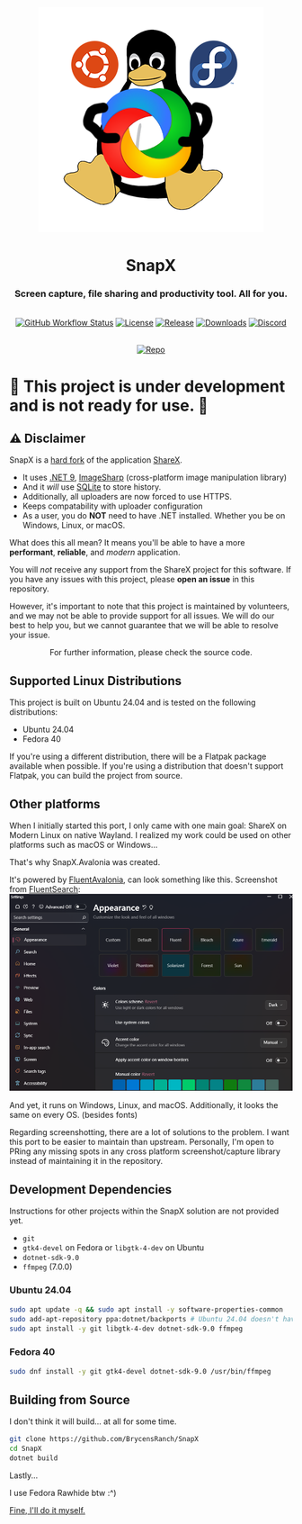 <p align="center"><a href="https://getsharex.com"><img src="./Linux.png" alt="SnapX Banner"/></a></p>
<h1 align="center">SnapX</h1>
<h3 align="center">Screen capture, file sharing and productivity tool. All for you.</h3>
<br>
<div align="center">
  <a href="https://github.com/BrycensRanch/SnapX/actions/workflows/build.yml"><img src="https://img.shields.io/github/actions/workflow/status/BrycensRanch/SnapX/build.yml?branch=develop&label=Build&cacheSeconds=3600" alt="GitHub Workflow Status"/></a>
  <a href="./LICENSE.txt"><img src="https://img.shields.io/github/license/BrycensRanch/SnapX?label=License&color=brightgreen&cacheSeconds=3600" alt="License"/></a>
  <a href="https://github.com/BrycensRanch/SnapX/releases/latest"><img src="https://img.shields.io/github/v/release/BrycensRanch/SnapX?label=Release&color=brightgreen&cacheSeconds=3600" alt="Release"/></a>
  <a href="https://getsharex.com/downloads"><img src="https://img.shields.io/github/downloads/BrycensRanch/SnapX/total?label=Downloads&cacheSeconds=3600" alt="Downloads"/></a>
  <a href="https://discord.gg/ys3ZCzttVQ"><img src="https://img.shields.io/discord/1267996919922430063?label=Discord&cacheSeconds=3600" alt="Discord"/></a>
</div>
<br>
<p align="center"><a href="https://github.com/BrycensRanch/SnapX"><img src="https://getsharex.com/img/ShareX_Screenshot.png" alt="Repo"/></a></p>

# :construction: This project is under development and is not ready for use. :construction:
## :warning: Disclaimer

SnapX is a [hard fork](https://producingoss.com/en/forks.html) of the application [ShareX](https://github.com/ShareX/ShareX).
- It uses [.NET 9](https://learn.microsoft.com/en-us/dotnet/core/whats-new/dotnet-9/overview), [ImageSharp](https://docs.sixlabors.com/articles/imagesharp/?tabs=tabid-1) (cross-platform image manipulation library)
- And it *will* use [SQLite](https://www.sqlite.org/about.html) to store history.
- Additionally, all uploaders are now forced to use HTTPS.
- Keeps compatability with uploader configuration
- As a user, you do **NOT** need to have .NET installed. Whether you be on Windows, Linux, or macOS.

What does this all mean? It means you'll be able to have a more **performant**, **reliable**, and _modern_ application.

You will _not_ receive any support from the ShareX project for this software.
If you have any issues with this project, please **open an issue** in this repository.

However, it's important to note that this project is maintained by volunteers,
and we may not be able to provide support for all issues.
We will do our best to help you, but we cannot guarantee that we will be able to resolve your issue.

<p align="center">For further information, please check the source code.</p>

## Supported Linux Distributions

This project is built on Ubuntu 24.04 and is tested on the following distributions:

- Ubuntu 24.04
- Fedora 40

If you're using a different distribution, there will be a Flatpak package available when possible. If you're using a distribution that doesn't support Flatpak, you can build the project from source.

## Other platforms

When I initially started this port, I only came with one main goal: ShareX on Modern Linux on native Wayland.
I realized my work could be used on other platforms such as macOS or Windows...

That's why SnapX.Avalonia was created.

It's powered by [FluentAvalonia](https://github.com/amwx/FluentAvalonia), can look something like this. Screenshot from [FluentSearch](https://github.com/adirh3/Fluent-Search): ![screenshot of the FluentSearch application that looks like a modern native Windows application](image.png)

And yet, it runs on Windows, Linux, and macOS.
Additionally, it looks the same on every OS. (besides fonts)

Regarding screenshotting, there are a lot of solutions to the problem. I want this port to be easier to maintain than upstream. Personally, I'm open to PRing any missing spots in any cross platform screenshot/capture library instead of maintaining it in the repository.

## Development Dependencies

Instructions for other projects within the SnapX solution are not provided yet.

- `git`
- `gtk4-devel` on Fedora or `libgtk-4-dev` on Ubuntu
- `dotnet-sdk-9.0`
- `ffmpeg` (7.0.0)

### Ubuntu 24.04

```bash
sudo apt update -q && sudo apt install -y software-properties-common
sudo add-apt-repository ppa:dotnet/backports # Ubuntu 24.04 doesn't have .NET 9 packaged
sudo apt install -y git libgtk-4-dev dotnet-sdk-9.0 ffmpeg
```

### Fedora 40

```bash
sudo dnf install -y git gtk4-devel dotnet-sdk-9.0 /usr/bin/ffmpeg
```

## Building from Source

I don't think it will build... at all for some time.

```bash
git clone https://github.com/BrycensRanch/SnapX
cd SnapX
dotnet build
```

Lastly...

I use Fedora Rawhide btw :^)

[Fine, I'll do it myself.](https://www.youtube.com/watch?v=L_WoOkDAqbM)
